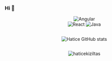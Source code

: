 ### Hi 👋

<!--

**haticekiziltas/haticekiziltas** is a ✨ _special_ ✨ repository because its `README.md` (this file) appears on your GitHub profile.

Here are some ideas to get you started:

- 🔭 I’m currently working on ...
- 🌱 I’m currently learning ...
- 👯 I’m looking to collaborate on ...
- 🤔 I’m looking for help with ...
- 💬 Ask me about ...
- 📫 How to reach me: ...
- 😄 Pronouns: ...
- ⚡ Fun fact: ...
-->


<div align="center">
<img alt="Angular" src="https://komarev.com/ghpvc/?username=haticekiziltas&style=flat&color=red"/>
  </div>
<div align="center">
<img alt="React" src="https://badges.aleen42.com/src/react.svg"/>
<img alt="Java" src="https://badges.aleen42.com/src/java.svg"/>

  ##
  ![Hatice GitHub stats](https://github-readme-stats.vercel.app/api?username=haticekiziltas&show_icons=true&theme=dracula)
  ##
    
  <p><img src="https://github-readme-stats.vercel.app/api/top-langs?username=haticekiziltas&&langs_count=8&show_icons=true&locale=en&layout=compact&theme=onedark" alt="haticekiziltas" /<p>












